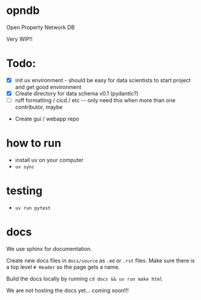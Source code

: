 # opndb
Open Property Network DB

Very WIP!!

# Todo:
- [x] init uv environment - should be easy for data scientists to start project and get good environment
- [x] Create directory for data schema v0.1 (pydantic?)
- [ ] ruff formatting / cicd / etc -- only need this when more than one contributor, maybe

- Create gui / webapp repo

# how to run
- install uv on your computer
- `uv sync`

# testing
- `uv run pytest`

# docs

We use sphinx for documentation.

Create new docs files in `docs/source` as `.md` or `.rst` files. Make sure there is a top level `# Header` so the page gets a name.

Build the docs locally by running `cd docs && uv run make html`

We are not hosting the docs yet... coming soon!!!
